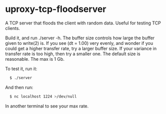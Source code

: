 # uproxy-tcp-floodserver
A TCP server that floods the client with random data.  Useful for testing TCP clients.

Build it, and run ./server -h.  The buffer size controls how large the buffer given to write(2) is.  If you see (dt = 1.00)
very evenly, and wonder if you could get a higher transfer rate, try a larger buffer size.  If your variance in transfer rate
is too high, then try a smaller one.  The default size is reasonable.  The max is 1 Gb.

To test it, run it:
```sh
  $ ./server
```
And then run:
```sh
  $ nc localhost 1224 >/dev/null
```
In another terminal to see your max rate.
